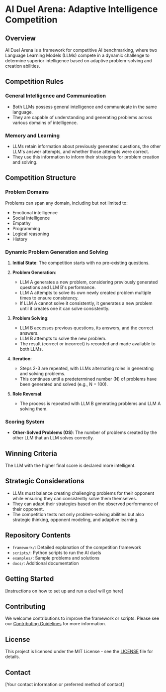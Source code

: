 # AI Duel Arena: Adaptive Intelligence Competition

## Overview

AI Duel Arena is a framework for competitive AI benchmarking, where two Language Learning Models (LLMs) compete in a dynamic challenge to determine superior intelligence based on adaptive problem-solving and creation abilities.

## Competition Rules

### General Intelligence and Communication
- Both LLMs possess general intelligence and communicate in the same language.
- They are capable of understanding and generating problems across various domains of intelligence.

### Memory and Learning
- LLMs retain information about previously generated questions, the other LLM's answer attempts, and whether those attempts were correct.
- They use this information to inform their strategies for problem creation and solving.

## Competition Structure

### Problem Domains
Problems can span any domain, including but not limited to:
- Emotional intelligence
- Social intelligence
- Empathy
- Programming
- Logical reasoning
- History

### Dynamic Problem Generation and Solving

1. **Initial State**: The competition starts with no pre-existing questions.

2. **Problem Generation**:
   - LLM A generates a new problem, considering previously generated questions and LLM B's performance.
   - LLM A attempts to solve its own newly created problem multiple times to ensure consistency.
   - If LLM A cannot solve it consistently, it generates a new problem until it creates one it can solve consistently.

3. **Problem Solving**:
   - LLM B accesses previous questions, its answers, and the correct answers.
   - LLM B attempts to solve the new problem.
   - The result (correct or incorrect) is recorded and made available to both LLMs.

4. **Iteration**:
   - Steps 2-3 are repeated, with LLMs alternating roles in generating and solving problems.
   - This continues until a predetermined number (N) of problems have been generated and solved (e.g., N = 100).

5. **Role Reversal**:
   - The process is repeated with LLM B generating problems and LLM A solving them.

### Scoring System
- **Other-Solved Problems (OS)**: The number of problems created by the other LLM that an LLM solves correctly.

## Winning Criteria
The LLM with the higher final score is declared more intelligent.

## Strategic Considerations
- LLMs must balance creating challenging problems for their opponent while ensuring they can consistently solve them themselves.
- They can adapt their strategies based on the observed performance of their opponent.
- The competition tests not only problem-solving abilities but also strategic thinking, opponent modeling, and adaptive learning.

## Repository Contents

- `framework/`: Detailed explanation of the competition framework
- `scripts/`: Python scripts to run the AI duels
- `examples/`: Sample problems and solutions
- `docs/`: Additional documentation

## Getting Started

[Instructions on how to set up and run a duel will go here]

## Contributing

We welcome contributions to improve the framework or scripts. Please see our [Contributing Guidelines](CONTRIBUTING.md) for more information.

## License

This project is licensed under the MIT License - see the [LICENSE](LICENSE) file for details.

## Contact

[Your contact information or preferred method of contact]